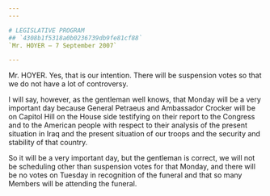 ```yaml
---
---

# LEGISLATIVE PROGRAM
## `4308b1f5318a0b0236739db9fe81cf88`
`Mr. HOYER — 7 September 2007`

---
```



Mr. HOYER. Yes, that is our intention. There will be suspension votes 
so that we do not have a lot of controversy.

I will say, however, as the gentleman well knows, that Monday will be 
a very important day because General Petraeus and Ambassador Crocker 
will be on Capitol Hill on the House side testifying on their report to 
the Congress and to the American people with respect to their analysis 
of the present situation in Iraq and the present situation of our 
troops and the security and stability of that country.

So it will be a very important day, but the gentleman is correct, we 
will not be scheduling other than suspension votes for that Monday, and 
there will be no votes on Tuesday in recognition of the funeral and 
that so many Members will be attending the funeral.